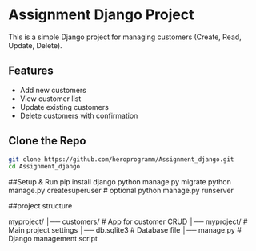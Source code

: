 # Assignment Django Project

This is a simple Django project for managing customers (Create, Read, Update, Delete).

## Features
- Add new customers  
- View customer list  
- Update existing customers  
- Delete customers with confirmation  

## Clone the Repo
```bash
git clone https://github.com/heroprogramm/Assignment_django.git
cd Assignment_django

````
##Setup & Run
pip install django
python manage.py migrate
python manage.py createsuperuser   # optional
python manage.py runserver

##project structure
<div>
myproject/
│── customers/          # App for customer CRUD
│── myproject/          # Main project settings
│── db.sqlite3          # Database file
│── manage.py           # Django management script
</div>


